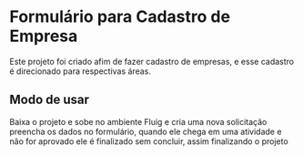 # Formulário para Cadastro de Empresa 

Este projeto foi criado afim de fazer cadastro de empresas, e esse cadastro é direcionado para respectivas áreas.

## Modo de usar

Baixa o projeto e sobe no ambiente Fluig e cria uma nova solicitação preencha os dados no formulário, quando ele chega em uma atividade e não for aprovado ele é finalizado sem concluir, assim finalizando o projeto 
